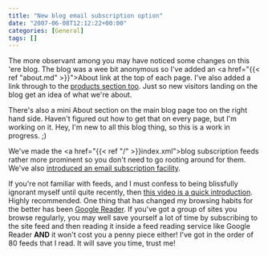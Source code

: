 ```yaml
---
title: "New blog email subscription option"
date: "2007-06-08T12:12:22+00:00"
categories: [General]
tags: []
---
```


The more observant among you may have noticed some changes on this 'ere blog. The blog was a wee bit anonymous so I've added an <a href="{{< ref "about.md" >}}">About link at the top of each page</a>. I've also added a link through to the <a href="http://www.openxtra.co.uk/">products section too</a>. Just so new visitors landing on the blog get an idea of what we're about.

There's also a mini About section on the main blog page too on the right hand side. Haven't figured out how to get that on every page, but I'm working on it. Hey, I'm new to all this blog thing, so this is a work in progress. ;)

We've made the <a href="{{< ref "/" >}}index.xml">blog subscription feeds</a> rather more prominent so you don't need to go rooting around for them. We've also <a href="http://www.feedburner.com/fb/a/emailverifySubmit?feedId=951326">introduced an email subscription facility</a>.

If you're not familiar with feeds, and I must confess to being blissfully ignorant myself until quite recently, then <a href="http://www.commoncraft.com/rss_plain_english">this video is a quick introduction</a>. Highly recommended. One thing that has changed my browsing habits for the better has been <a href="http://www.google.com/reader">Google Reader</a>. If you've got a group of sites you browse regularly, you may well save yourself a lot of time by subscribing to the site feed and then reading it inside a feed reading service like Google Reader <strong>AND</strong> it won't cost you a penny piece either! I've got in the order of 80 feeds that I read. It will save you time, trust me!
